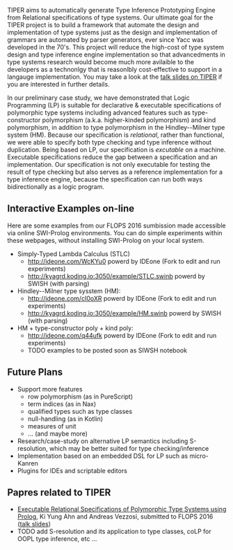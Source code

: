 TIPER aims to automatically generate Type Inference Prototyping Engine from Relational specifications of type systems. Our ultimate goal for the TIPER project is to build a framework that automate the design and implementation of type systems just as the design and implementation of grammars are automated by parser generators, ever since Yacc was developed in the 70's. This project will reduce the high-cost of type system design and type inference engine implementation so that advancedments in type systems research would become much more avilaible to the developers as a technonlgy that is reasonlbly cost-effective to support in a langauge implementation.
You may take a look at the [talk slides on TIPER](http://slides.com/kyagrd/tiperdundee) if you are interested in further details.

In our preliminary case study, we have demonstrated that Logic Programming (LP) is suitable for declarative & executable specifications of polymorphic type systems including advanced features such as type-constructor polymorphism (a.k.a. higher-kinded polymorphism) and kind polymorphism, in addition to type polymorphism in the Hindley--Milner type system (HM). Because our specification is _relational_, rather than functional, we were able to specify both type checking and type inference without duplication. Being based on LP, our specification is _excutable_ on a machine. Executable specifications reduce the gap between a specification and an implementation. Our specification is not only executable for testing the result of type checking but also serves as a reference implementation for a type inference engine, because the specification can run both ways bidirectionally as a logic program.

## Interactive Examples on-line
Here are some examples from our FLOPS 2016 sumbission made accessible via online SWI-Prolog environments.
You can do simple experiments within these webpages, without installing SWI-Prolog on your local system.

* Simply-Typed Lambda Calculus (STLC)
  - http://ideone.com/WcKYu0
    powerd by IDEone (Fork to edit and run experiments)
  - http://kyagrd.koding.io:3050/example/STLC.swinb
    powerd by SWISH (with parsing)
* Hindley--Milner type sysstem (HM):
  - http://ideone.com/cI0oXR
    powerd by IDEone (Fork to edit and run experiments)
  - http://kyagrd.koding.io:3050/example/HM.swinb
    powerd by SWISH (with parsing)
* HM + type-constructor poly + kind poly:
  - http://ideone.com/q44ufk
    powerd by IDEone (Fork to edit and run experiments)
  - TODO examples to be posted soon as SIWSH notebook

## Future Plans
* Support more features 
  - row polymorphism (as in PureScript)
  - term indices (as in Nax)
  - qualified types such as type classes
  - null-handling (as in Kotlin)
  - measures of unit
  - ... (and maybe more)
* Research/case-study on alternative LP semantics including S-resolution, which may be better suited for type checking/inference
* Implementation based on an embedded DSL for LP such as micro-Kanren
* Plugins for IDEs and scriptable editors

## Papres related to TIPER
* [Executable Relational Specifications of Polymorphic Type Systems using Prolog](https://www.sharelatex.com/project/557756cfdfb75ebd54bf5807), Ki Yung Ahn and Andreas Vezzosi, submitted to FLOPS 2016 ([talk slides](http://slides.com/kyagrd/tiperdundee))
* TODO add S-resolution and its application to type classes, coLP for OOPL type inference, etc ...
